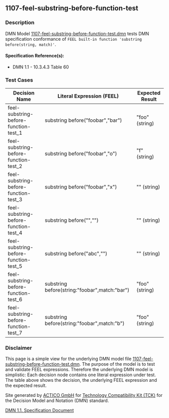 1107-feel-substring-before-function-test
--------------------

### Description ###

DMN Model [1107-feel-substring-before-function-test.dmn](./1107-feel-substring-before-function-test.dmn) tests DMN specification conformance of `FEEL built-in function 'substring before(string, match)'`.

#### Specification Reference(s): ####
 * DMN 1.1 - 10.3.4.3 Table 60

### Test Cases ###

|Decision Name| Literal Expression (FEEL) | Expected Result|
|-------------|-------------------------- |----------------|
|feel-substring-before-function-test_1|substring before("foobar","bar")|"foo" (string)|
|feel-substring-before-function-test_2|substring before("foobar","o")|"f" (string)|
|feel-substring-before-function-test_3|substring before("foobar","x")|"" (string)|
|feel-substring-before-function-test_4|substring before("","")|"" (string)|
|feel-substring-before-function-test_5|substring before("abc","")|"" (string)|
|feel-substring-before-function-test_6|substring before(string:"foobar",match:"bar")|"foo" (string)|
|feel-substring-before-function-test_7|substring before(string:"foobar",match:"b")|"foo" (string)|

         

### Disclaimer ###
This page is a simple view for the underlying DMN model file [1107-feel-substring-before-function-test.dmn](./1107-feel-substring-before-function-test.dmn).
The purpose of the model is to test and validate FEEL expressions. Therefore the underlying DMN model is simplistic:
Each decision node contains one literal expression under test. The table above shows the decision, the underlying FEEL expression and the expected result.

Site generated by [ACTICO GmbH](https://actico.com) for [Technology Compatibility Kit (TCK)](https://dmn-tck.github.io/tck/) for the Decision Model and Notation (DMN) standard.

[DMN 1.1. Specification Document](http://www.omg.org/spec/DMN/1.1/) 
  